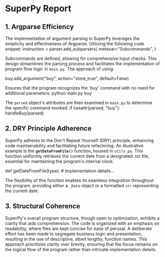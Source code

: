 # SuperPy Report

## 1. Argparse Efficiency

The implementation of argument parsing in SuperPy leverages the simplicity and effectiveness of Argparse.
Utilizing the following code snippet:
instruction = parser.add_subparsers(
metavar="Subcommands",
)

Subcommands are defined, allowing for comprehensive input checks. This design streamlines the parsing process and facilitates the implementation of program flow logic in `main.py`. The approach of using:

buy.add_argument("buy", action="store_true", default=False)

Ensures that the program recognizes the 'buy' command with no need for additional parameters:
python main.py buy

The `parsed` object's attributes are then examined in `main.py` to determine the specific command invoked:
if hasattr(parsed, "buy"):
handleBuy(parsed)

## 2. DRY Principle Adherence

SuperPy adheres to the Don't Repeat Yourself (DRY) principle, enhancing code maintainability and facilitating future refactoring. An illustrative example is the **`getDateFromFile()`** function, housed in `utils.py`. This function uniformly retrieves the current date from a designated .txt file, essential for maintaining the program's internal clock.

def getDateFromFile(type): # Implementation details...

The flexibility of this function enables its seamless integration throughout the program, providing either a `_Date` object or a formatted `str` representing the current date.

## 3. Structural Coherence

SuperPy's overall program structure, though open to optimization, exhibits a clarity that aids comprehension. The code is organized with an emphasis on readability, where files are kept concise for ease of perusal. A deliberate effort has been made to segregate business logic and presentation, resulting in the use of descriptive, albeit lengthy, function names. This approach prioritizes clarity over brevity, ensuring that the focus remains on the logical flow of the program rather than intricate implementation details.
